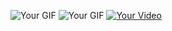 ![Your GIF]("./public/images/vid-1.gif)
![Your GIF]("./public/images/vid-2.gif)
[![Your Video]("./public/images/vid-2.gif)]("./public/images/vid-1.gif)
